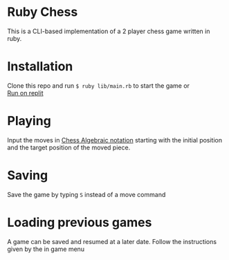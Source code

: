 # Ruby Chess

This is a CLI-based implementation of a 2 player chess game written in ruby.

# Installation

Clone this repo and run `$ ruby lib/main.rb` to start the game or  
[Run on replit](https://placeholderlink.com)

# Playing 

Input the moves in [Chess Algebraic notation](https://en.wikipedia.org/wiki/Algebraic_notation_(chess))
starting with the initial position and the target position of the moved piece.

# Saving

Save the game by typing ```S``` instead of a move command

# Loading previous games
A game can be saved and resumed at a later date. Follow the instructions given by the in game menu
